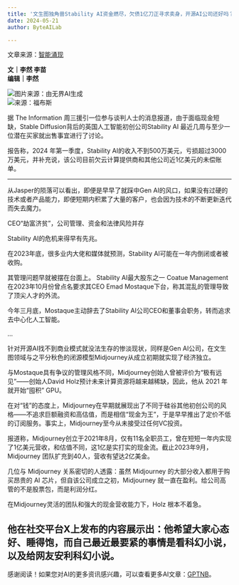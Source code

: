 ```yaml
---
title: '文生图独角兽Stability AI资金燃尽，欠债1亿刀正寻求卖身，开源AI公司还好吗？'
date: 2024-05-21
author: ByteAILab

---
```


文章来源：[智能涌现](https://mp.weixin.qq.com/s/-Ae7wCi9DJ_Npl8GArB6-g)

**文｜李然 李苗**  
**编辑｜李然**  

![图片来源：由无界AI生成](https://appserversrc.8btc.cn/upload/3B33CB85B496C0CB6FBA4C2BD79320AD/1716174817181/FnxPpQl6sv8IaRRmKApfQoYYkXR9.png)  
![来源：福布斯](https://appserversrc.8btc.cn/Fh7tRdC4szcIC9dr1Q5DhWJoFfXx)  

据 The Information 周三援引一位参与谈判人士的消息报道，由于面临现金短缺，Stable Diffusion背后的英国人工智能初创公司Stability AI 最近几周与至少一位潜在买家就出售事宜进行了讨论。  

报告称，2024 年第一季度，Stability AI的收入不到500万美元，亏损超过3000万美元，并补充说，该公司目前欠云计算提供商和其他公司近1亿美元的未偿账单。

---
  

从Jasper的陨落可以看出，即便是早早了就踩中Gen AI的风口，如果没有过硬的技术或者产品能力，即便短期内积累了大量的客户，也会因为技术的不断更新迭代而失去魔力。  

CEO“劫富济贫”，公司管理、资金和法律风险并存  

Stability AI的危机来得早有先兆。  

在2023年底，很多业内大佬和媒体就预测，Stability AI可能在一年内倒闭或者被收购。  

其管理问题早就被摆在台面上。 Stability AI最大股东之一 Coatue Management 在2023年10月份曾点名要求其CEO Emad Mostaque下台，称其混乱的管理导致了顶尖人才的外流。  

今年三月底，Mostaque主动辞去了Stability AI公司CEO和董事会职务，转而追求去中心化人工智能。  

...

针对开源AI找不到商业模式就没法生存的惨淡现状，同样是Gen AI公司，在文生图领域与之平分秋色的闭源模型Midjourney从成立初期就实现了经济独立。  

与Mostaque具有争议的管理风格不同，Midjourney创始人曾被评价为“极有远见”——创始人David Holz预计未来计算资源将越来越稀缺，因此，他从 2021 年就开始“囤积” GPU。  

在对“钱”的态度上，Midjourney在早期就展现出了不同于硅谷其他初创公司的风格——不追求巨额融资和高估值，而是相信“现金为王”，于是早早推出了定价不低的订阅服务。事实上，Midjourney至今从未接受过任何VC投资。  

报道称，Midjourney创立于2021年8月，仅有11名全职员工，曾在短短一年内实现了1亿美元营收，和估值不同，这1亿是实打实的现金流。截止2023年9月，Midjourney 团队扩充到40人，营收有望达2亿美金。  

几位与 Midjourney 关系密切的人透露：虽然 Midjourney 的大部分收入都用于购买昂贵的 AI 芯片，但自该公司成立之初，Midjourney 就一直在盈利。给公司高管的不是股票包，而是利润分红。  

在Midjourney灵活的团队和强大的现金营收能力下，Holz 根本不着急。  

他在社交平台X上发布的内容展示出：他希望大家心态好、睡得饱，而自己最近最要紧的事情是看科幻小说，以及给网友安利科幻小说。
---
感谢阅读！如果您对AI的更多资讯感兴趣，可以查看更多AI文章：[GPTNB](https://gptnb.com)。